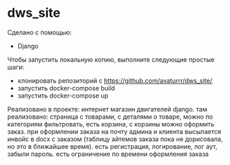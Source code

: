# dws_site

Сделано с помощью:
- Django

Чтобы запустить локальную копию, выполните следующие простые шаги:
- клонировать репозиторий с https://github.com/avaturrr/dws_site/
- запустить docker-compose build
- запустить docker-compose up

Реализовано в проекте:
интернет магазин двигателей django. 
там реализовано: страница с товарами, с деталями о товаре, можно по категориям фильтровать, 
есть корзина, с корзины можно оформить заказ. при оформлении заказа на почту админа и клиента высылается инвойс в docx с заказом 
(таблицу айтемов заказа пока не дорисовала, но это в ближайшее время). есть регистрация, логирование, лог аут, забыли пароль. 
есть ограничение по времени оформления заказа

